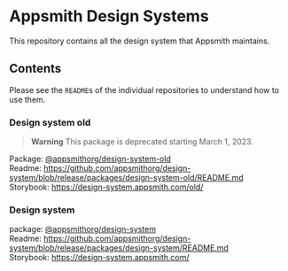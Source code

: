 # Appsmith Design Systems
This repository contains all the design system that Appsmith maintains.

## Contents
Please see the `README`s of the individual repositories to understand how to use them.

### Design system old
> **Warning**
> This package is deprecated starting March 1, 2023.

Package: [@appsmithorg/design-system-old](https://www.npmjs.com/package/@appsmithorg/design-system-old) \
Readme: https://github.com/appsmithorg/design-system/blob/release/packages/design-system-old/README.md \
Storybook: https://design-system.appsmith.com/old/

### Design system
package: [@appsmithorg/design-system](https://www.npmjs.com/package/@appsmithorg/design-system) \
Readme: https://github.com/appsmithorg/design-system/blob/release/packages/design-system/README.md \
Storybook: https://design-system.appsmith.com/
